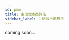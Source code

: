 ```yaml
---
id: pmm
title: 主动做市商算法
sidebar_label: 主动做市商算法
---
```


coming soon...

<!--  

本篇主要讲述：
PMM算法是怎么被提出的，设计思路是什么

下一篇主要讲述：
具体介绍算法里的概念

如果不感兴趣可以直接跳到下一节“应用场景”

主要参考：
https://www.notion.so/dodotopia/PMM-3e5231cca3a248d48337ecb094d210a2

-->
